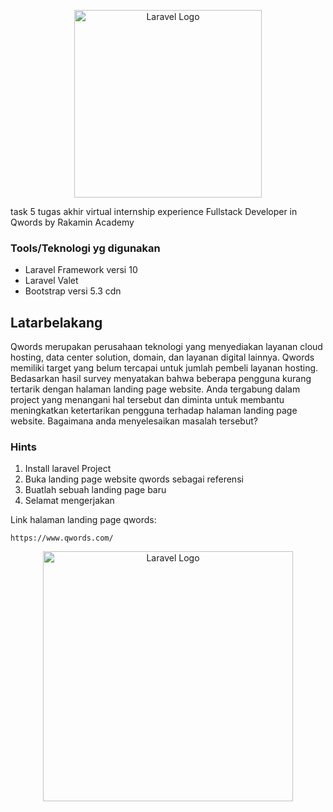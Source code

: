 <p align="center"><a href="https://laravel.com" target="_blank"><img src="https://www.qwords.com/wp-content/themes/qwords_v10/assets/images/logo-light.png" width="300" alt="Laravel Logo"></a></p>

task 5 tugas akhir virtual internship experience Fullstack Developer in Qwords by Rakamin Academy

### Tools/Teknologi yg digunakan
- Laravel Framework versi 10
- Laravel Valet
- Bootstrap versi 5.3 cdn

## Latarbelakang
Qwords merupakan perusahaan teknologi yang menyediakan layanan cloud hosting, data center solution, domain, dan layanan digital lainnya. Qwords memiliki target yang belum tercapai untuk jumlah pembeli layanan hosting. Bedasarkan hasil survey menyatakan bahwa beberapa pengguna kurang tertarik dengan halaman landing page website. Anda tergabung dalam project yang menangani hal tersebut dan diminta untuk membantu meningkatkan ketertarikan pengguna terhadap halaman landing page website. Bagaimana anda menyelesaikan masalah tersebut?

### Hints
1. Install laravel Project
2. Buka landing page website qwords sebagai referensi
3. Buatlah sebuah landing page baru
4. Selamat mengerjakan

Link halaman landing page qwords: 
```
https://www.qwords.com/
```



<p align="center"><a href="https://laravel.com" target="_blank"><img src="https://raw.githubusercontent.com/laravel/art/master/logo-lockup/5%20SVG/2%20CMYK/1%20Full%20Color/laravel-logolockup-cmyk-red.svg" width="400" alt="Laravel Logo"></a></p>
